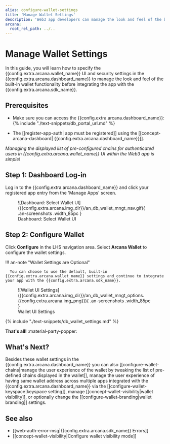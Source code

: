 ```yaml
---
alias: configure-wallet-settings
title: 'Manage Wallet Settings'
description: 'Web3 app developers can manage the look and feel of the built-in, embedded Arcana wallet that is accessible to authenticated users from within the Arcana Auth SDK integrated app context.'
arcana:
  root_rel_path: ../..
---
```


# Manage Wallet Settings 

In this guide, you will learn how to specify the {{config.extra.arcana.wallet_name}} UI and security settings in the {{config.extra.arcana.dashboard_name}} to manage the look and feel of the built-in wallet functionality before integrating the app with the {{config.extra.arcana.sdk_name}}.

## Prerequisites

* Make sure you can access the {{config.extra.arcana.dashboard_name}}: {% include "./text-snippets/db_portal_url.md" %}

* The [[register-app-auth| app must be registered]] using the [[concept-arcana-dashboard| {{config.extra.arcana.dashboard_name}}]].

*Managing the displayed list of pre-configured chains for authenticated users in {{config.extra.arcana.wallet_name}} UI within the Web3 app is simple!*

## Step 1: Dashboard Log-in

Log in to the {{config.extra.arcana.dashboard_name}} and click your registered app entry from the 'Manage Apps' screen. 

<figure markdown="span">
  ![Dashboard: Select Wallet UI]({{config.extra.arcana.img_dir}}/an_db_wallet_mngt_nav.gif){ .an-screenshots .width_85pc }
  <figcaption>Dashboard: Select Wallet UI</figcaption>
</figure>

## Step 2: Configure Wallet

Click **Configure** in the LHS navigation area. Select **Arcana Wallet** to configure the wallet settings.

!!! an-note "Wallet Settings are Optional"

      You can choose to use the default, built-in {{config.extra.arcana.wallet_name}} settings and continue to integrate your app with the {{config.extra.arcana.sdk_name}}.

<figure markdown="span">
  ![Wallet UI Settings]({{config.extra.arcana.img_dir}}/an_db_wallet_mngt_options.{{config.extra.arcana.img_png}}){ .an-screenshots .width_85pc }
  <figcaption>Wallet UI Settings</figcaption>
</figure>

{% include "./text-snippets/db_wallet_settings.md" %}

**That's all!** :material-party-popper:

## What's Next?

Besides these wallet settings in the {{config.extra.arcana.dashboard_name}} you can also [[configure-wallet-chains|manage the user experience of the wallet by tweaking the list of pre-defined chains displayed in the wallet]], manage the user experience of having same wallet address across multiple apps integrated with the {{config.extra.arcana.dashboard_name}} via the [[configure-wallet-keyspace|keyspace setting]], manage [[concept-wallet-visibility|wallet visibility]], or optionally change the [[configure-wallet-branding|wallet branding]] settings.

## See also

* [[web-auth-error-msg|{{config.extra.arcana.sdk_name}} Errors]]
* [[concept-wallet-visibility|Configure wallet visibility mode]]
